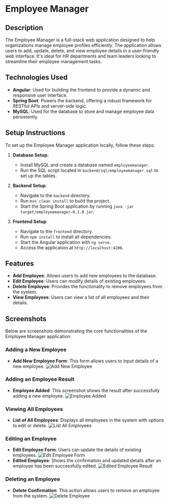 # Employee Manager

## Description
The Employee Manager is a full-stack web application designed to help organizations manage employee profiles efficiently. The application allows users to add, update, delete, and view employee details in a user-friendly web interface. It's ideal for HR departments and team leaders looking to streamline their employee management tasks.

## Technologies Used
- **Angular**: Used for building the frontend to provide a dynamic and responsive user interface.
- **Spring Boot**: Powers the backend, offering a robust framework for RESTful APIs and server-side logic.
- **MySQL**: Used for the database to store and manage employee data persistently.

## Setup Instructions
To set up the Employee Manager application locally, follow these steps:
1. **Database Setup**:
   - Install MySQL and create a database named `employeemanager`.
   - Run the SQL script located in `backend/sql/employeemanager.sql` to set up the tables.

2. **Backend Setup**:
   - Navigate to the `backend` directory.
   - Run `mvn clean install` to build the project.
   - Start the Spring Boot application by running `java -jar target/employeemanager-0.1.0.jar`.

3. **Frontend Setup**:
   - Navigate to the `frontend` directory.
   - Run `npm install` to install all dependencies.
   - Start the Angular application with `ng serve`.
   - Access the application at `http://localhost:4200`.

## Features
- **Add Employee**: Allows users to add new employees to the database.
- **Edit Employee**: Users can modify details of existing employees.
- **Delete Employee**: Provides the functionality to remove employees from the system.
- **View Employees**: Users can view a list of all employees and their details.

## Screenshots

Below are screenshots demonstrating the core functionalities of the Employee Manager application:

### Adding a New Employee
- **Add New Employee Form**: This form allows users to input details of a new employee.
  ![Add New Employee](./employeemanagerapp/screenshots/Add.PNG)

### Adding an Employee Result
- **Employee Added**: This screenshot shows the result after successfully adding a new employee.
  ![Employee Added](./employeemanagerapp/screenshots/Added-employee.PNG)
  
### Viewing All Employees
- **List of All Employees**: Displays all employees in the system with options to edit or delete.
  ![List All Employees](./employeemanagerapp/screenshots/List-all.PNG)

### Editing an Employee
- **Edit Employee Form**: Users can update the details of existing employees.
  ![Edit Employee Form](./employeemanagerapp/screenshots/Edit.PNG)
- **Edited Employee**: Shows the confirmation and updated details after an employee has been successfully edited.
  ![Edited Employee Result](./employeemanagerapp/screenshots/Edited-employee.PNG)

### Deleting an Employee
- **Delete Confirmation**: This action allows users to remove an employee from the system.
  ![Delete Employee](./employeemanagerapp/screenshots/Delete.PNG)


